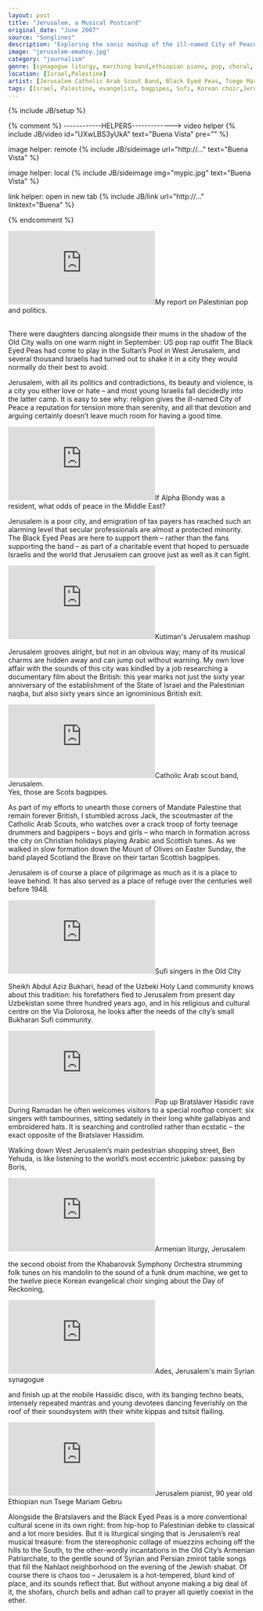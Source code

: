 ```yaml
---
layout: post
title: "Jerusalem, a Musical Postcard"
original_date: "June 2007"
source: "Songlines"
description: "Exploring the sonic mashup of the ill-named City of Peace"
image: "jerusalem-emahoy.jpg"
category: "journalism"
genre: [synagogue liturgy, marching band,ethiopian piano, pop, choral, arabic]
location: [Israel,Palestine]
artist: [Jerusalem Catholic Arab Scout Band, Black Eyed Peas, Tsege Mariam Gebru, Khabarovsk Symphony Orchestra]
tags: [Israel, Palestine, evangelist, bagpipes, Sufi, Korean choir,Jerusalem Catholic Arab Scout Band, Black Eyed Peas, Tsege Mariam Gebru, Khabarovsk Symphony Orchestra,Eurovision, synagogue liturgy, marching band,ethiopian piano, pop, choral, arabic]
---
```

{% include JB/setup %}

{% comment %}
------------HELPERS------------->
video helper
{% include JB/video id="UXwLBS3yUkA" text="Buena Vista" pre="" %} 

image helper: remote
{% include JB/sideimage url="http://..." text="Buena Vista" %}

image helper: local
{% include JB/sideimage img="mypic.jpg" text="Buena Vista" %}

link helper: open in new tab
{% include JB/link url="http://..." linktext="Buena" %}

{% endcomment %}

<p>
<span class="marginnote"><iframe width="auto" height="auto" src="https://www.youtube.com/embed/q8_0JkMaIPQ" frameborder="0" allowfullscreen webkitallowfullscreen mozallowfullscreen ></iframe></span><span class="marginnote">My report on Palestinian pop and politics.</span>

<span class="marginnote"><br></span>
There were daughters dancing alongside their mums in the shadow of the Old City walls on one warm night in September: US pop rap outfit The Black Eyed Peas had come to play in the Sultan’s Pool in West Jerusalem, and several thousand Israelis had turned out to shake it in a city they would normally do their best to avoid.
</p>

<p>Jerusalem, with all its politics and contradictions, its beauty and violence, is a city you either love or hate – and most young Israelis fall decidedly into the latter camp. It is easy to see why: religion gives the ill-named City of Peace a reputation for tension more than serenity, and all that devotion and arguing certainly doesn’t leave much room for having a good time. 

<span class="marginnote"><iframe width="auto" height="auto" src="https://www.youtube.com/embed/BhN14tANaRw" frameborder="0" allowfullscreen webkitallowfullscreen mozallowfullscreen ></iframe></span><span class="marginnote">If Alpha Blondy was a resident, what odds of peace in the Middle East?</span>
<span class="marginnote"><br></span>


Jerusalem is a poor city, and emigration of tax payers has reached such an alarming level that secular professionals are almost a protected minority. The Black Eyed Peas are here to support them – rather than the fans supporting the band – as part of a charitable event that hoped to persuade Israelis and the world that Jerusalem can groove just as well as it can fight.</p>

<p>

<span class="marginnote"><iframe width="auto" height="auto" src="https://www.youtube.com/embed/mHglfyQOd2s" frameborder="0" allowfullscreen webkitallowfullscreen mozallowfullscreen ></iframe></span><span class="marginnote">Kutiman's Jerusalem mashup</span>
<span class="marginnote"><br></span>


Jerusalem grooves alright, but not in an obvious way; many of its musical charms are hidden away and can jump out without warning. My own love affair with the sounds of this city was kindled by a job researching a documentary film about the British: this year marks not just the sixty year anniversary of the establishment of the State of Israel and the Palestinian naqba, but also sixty years since an ignominious British exit. 

<span class="marginnote"><iframe width="auto" height="auto" src="https://www.youtube.com/embed/aKLRWVncdfY " frameborder="0" allowfullscreen webkitallowfullscreen mozallowfullscreen ></iframe></span><span class="marginnote">Catholic Arab scout band, Jerusalem. <br> Yes, those are Scots bagpipes.</span>

As part of my efforts to unearth those corners of Mandate Palestine that remain forever British, I stumbled across Jack, the scoutmaster of the Catholic Arab Scouts, who watches over a crack troop of forty teenage drummers and bagpipers – boys and girls – who march in formation across the city on Christian holidays playing Arabic and Scottish tunes. As we walked in slow formation down the Mount of Olives on Easter Sunday, the band played Scotland the Brave on their tartan Scottish bagpipes. </p>

<p>
Jerusalem is of course a place of pilgrimage as much as it is a place to leave behind. It has also served as a place of refuge over the centuries well before 1948.

<span class="marginnote"><iframe width="auto" height="auto" src="https://www.youtube.com/embed/8kRwQY0-Vt4" frameborder="0" allowfullscreen webkitallowfullscreen mozallowfullscreen ></iframe></span><span class="marginnote">Sufi singers in the Old City</span>

Sheikh Abdul Aziz Bukhari, head of the Uzbeki Holy Land community knows about this tradition: his forefathers fled to Jerusalem from present day Uzbekistan some three hundred years ago, and in his religious and cultural centre on the Via Dolorosa, he looks after the needs of the city’s small Bukharan Sufi community. </p>

<p>
<span class="marginnote"><iframe width="auto" height="auto" src="https://www.youtube.com/embed/Bh2UfQG5JI0 " frameborder="0" allowfullscreen webkitallowfullscreen mozallowfullscreen ></iframe></span><span class="marginnote">Pop up Bratslaver Hasidic rave</span>
During Ramadan he often welcomes visitors to a special rooftop concert: six singers with tambourines, sitting sedately in their long white gallabiyas and embroidered hats. It is searching and controlled rather than ecstatic – the exact opposite of the Bratslaver Hassidim. </p>

<p>

Walking down West Jerusalem’s main pedestrian shopping street, Ben Yehuda, is like listening to the world’s most eccentric jukebox: passing by Boris, 

<span class="marginnote"><iframe width="auto" height="auto" src="https://www.youtube.com/embed/R2gw3-NFzSA" frameborder="0" allowfullscreen webkitallowfullscreen mozallowfullscreen ></iframe></span><span class="marginnote">Armenian liturgy, Jerusalem</span>
<span class="marginnote"><br></span>


the second oboist from the Khabarovsk Symphony Orchestra strumming folk tunes on his mandolin to the sound of a funk drum machine, we get to the twelve piece Korean evangelical choir singing about the Day of Reckoning, 

<span class="marginnote"><iframe width="auto" height="auto" src="https://www.youtube.com/embed/NSK6uqgB4ZI" frameborder="0" allowfullscreen webkitallowfullscreen mozallowfullscreen ></iframe></span><span class="marginnote">Ades, Jerusalem's main Syrian synagogue</span>
<span class="marginnote"><br></span>

and finish up at the mobile Hassidic disco, with its banging techno beats, intensely repeated mantras and young devotees dancing feverishly on the roof of their soundsystem with their white kippas and tsitsit flailing.</p>

<p>

<span class="marginnote"><iframe width="auto" height="auto" src="https://www.youtube.com/embed/wBdgbTeLIlU" frameborder="0" allowfullscreen webkitallowfullscreen mozallowfullscreen ></iframe></span><span class="marginnote">Jerusalem pianist, 90 year old Ethiopian nun Tsege Mariam Gebru</span>

Alongside the Bratslavers and the Black Eyed Peas is a more conventional cultural scene in its own right: from hip-hop to Palestinian debke to classical and a lot more besides.
But it is liturgical singing that is Jerusalem’s real musical treasure: from the stereophonic collage of muezzins echoing off the hills to the South, to the other-wordly incantations in the Old City’s Armenian Patriarchate, to the gentle sound of Syrian and Persian zmirot table songs that fill the Nahlaot neighborhood on the evening of the Jewish shabat. 
Of course there is chaos too – Jerusalem is a hot-tempered, blunt kind of place, and its sounds reflect that. But without anyone making a big deal of it, the shofars, church bells and adhan call to prayer all quietly coexist in the ether.</p>


